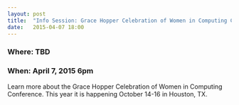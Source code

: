 ```yaml
---
layout: post
title:  "Info Session: Grace Hopper Celebration of Women in Computing Conference"
date:   2015-04-07 18:00
---
```


### Where: TBD
### When: April 7, 2015 6pm

Learn more about the Grace Hopper Celebration of Women in Computing Conference.
This year it is happening October 14-16 in Houston, TX.

